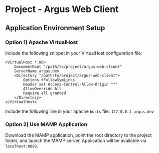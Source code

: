 # Project - Argus Web Client

## Application Environment Setup

### Option 1) Apache VirtualHost

Include the following snippet in your VirtualHost configuration file:
```
<VirtualHost *:80>
    DocumentRoot "/path/to/project/argus-web-client"
    ServerName argus.dev
    <Directory "/path/to/project/argus-web-client">
        Options +FollowSymLinks
        Header set Access-Control-Allow-Origin "*"
        AllowOverride All
        Require all granted
    </Directory>
</VirtualHost>
```

Include the following line in your apache `hosts` file: `127.0.0.1 argus.dev`

### Option 2) Use MAMP Application

Download the MAMP application, point the root directory to the project folder, and launch the MAMP server. Application will be available via `localhost:8888`.
